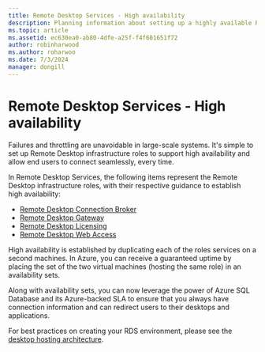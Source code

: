 ```yaml
---
title: Remote Desktop Services - High availability
description: Planning information about setting up a highly available RDS deployment.
ms.topic: article
ms.assetid: ec630ea0-ab80-4dfe-a25f-f4f601651f72
author: robinharwood
ms.author: roharwoo
ms.date: 7/3/2024
manager: dongill
---
```

# Remote Desktop Services - High availability

Failures and throttling are unavoidable in large-scale systems. It's simple to set up Remote Desktop infrastructure roles to support high availability and allow end users to connect seamlessly, every time.

In Remote Desktop Services, the following items represent the Remote Desktop infrastructure roles, with their respective guidance to establish high availability:
- [Remote Desktop Connection Broker](./rds-connection-broker-cluster.md)
- [Remote Desktop Gateway](./rds-rdweb-gateway-ha.md)
- [Remote Desktop Licensing](./rds-client-access-license.md)
- [Remote Desktop Web Access](./rds-rdweb-gateway-ha.md)

High availability is established by duplicating each of the roles services on a second machines. In Azure, you can receive a guaranteed uptime by placing the set of the two virtual machines (hosting the same role) in an availability sets.

Along with availability sets, you can now leverage the power of Azure SQL Database and its Azure-backed SLA to ensure that you always have connection information and can redirect users to their desktops and applications.

For best practices on creating your RDS environment, please see the [desktop hosting architecture](desktop-hosting-reference-architecture.md).
